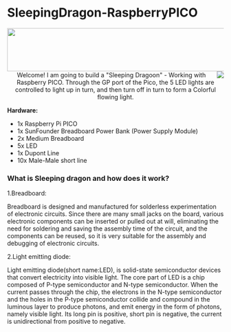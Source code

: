 # SleepingDragon-RaspberryPICO

<img height=100 width=1000 align="right" src="https://upload.wikimedia.org/wikipedia/commons/d/db/Leds7.gif" />

<div align="center">
<img align="right" src="https://images-wixmp-ed30a86b8c4ca887773594c2.wixmp.com/f/1e3325c6-d618-4811-9c43-58c135902ccc/d96piio-fc5ba0b6-0267-4510-a930-8e86d03fec4e.gif?token=eyJ0eXAiOiJKV1QiLCJhbGciOiJIUzI1NiJ9.eyJzdWIiOiJ1cm46YXBwOjdlMGQxODg5ODIyNjQzNzNhNWYwZDQxNWVhMGQyNmUwIiwiaXNzIjoidXJuOmFwcDo3ZTBkMTg4OTgyMjY0MzczYTVmMGQ0MTVlYTBkMjZlMCIsIm9iaiI6W1t7InBhdGgiOiJcL2ZcLzFlMzMyNWM2LWQ2MTgtNDgxMS05YzQzLTU4YzEzNTkwMmNjY1wvZDk2cGlpby1mYzViYTBiNi0wMjY3LTQ1MTAtYTkzMC04ZTg2ZDAzZmVjNGUuZ2lmIn1dXSwiYXVkIjpbInVybjpzZXJ2aWNlOmZpbGUuZG93bmxvYWQiXX0.r6G_IHXBd_rCAUYJgVoX37RQukqGvtR-tSrD-vZVHsw" />

Welcome! I am going to build a "Sleeping Dragoon" - Working with Raspberry PICO.
Through the GP port of the Pico, the 5 LED lights are controlled to light up in turn, and then turn off
in turn to form a Colorful flowing light.
</div>

<b>Hardware:</b>
  - 1x Raspberry Pi PICO 
  - 1x SunFounder Breadboard Power Bank (Power Supply Module)
  - 2x Medium Breadboard
  - 5x LED
  - 1x Dupont Line
  - 10x Male-Male short line

<div align="left">
<h3><b>What is Sleeping dragon and how does it work?</b></h3>
1.Breadboard:
<p>Breadboard is designed and manufactured for solderless experimentation of electronic circuits. Since there are many small jacks on the board, various electronic components can be inserted or pulled
out at will, eliminating the need for soldering and saving the assembly time of the circuit, and the
components can be reused, so it is very suitable for the assembly and debugging of electronic circuits.</p>
2.Light emitting diode:
<p>Light emitting diode(short name:LED), is solid-state semiconductor devices that convert electricity
into visible light. The core part of LED is a chip composed of P-type semiconductor and N-type
semiconductor. When the current passes through the chip, the electrons in the N-type semiconductor and
the holes in the P-type semiconductor collide and compound in the luminous layer to produce photons, and emit energy in the form of photons, namely visible light. Its long pin is positive, short pin is negative,
the current is unidirectional from positive to negative.</p>
</div>
<br>
